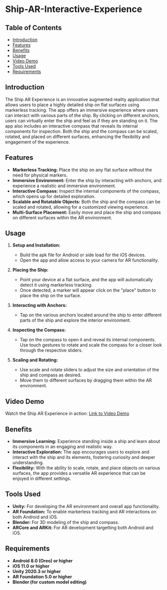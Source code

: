 # Ship-AR-Interactive-Experience

## Table of Contents
- [Introduction](#introduction)
- [Features](#features)
- [Benefits](#benefits)
- [Usage](#usage)
- [Video Demo](#video-demo)
- [Tools Used](#tools-used)
- [Requirements](#requirements)


## Introduction
The Ship AR Experience is an innovative augmented reality application that allows users to place a highly detailed ship on flat surfaces using markerless tracking. The app offers an immersive experience where users can interact with various parts of the ship. By clicking on different anchors, users can virtually enter the ship and feel as if they are standing on it. The app also includes an interactive compass that reveals its internal components for inspection. Both the ship and the compass can be scaled, rotated, and placed on different surfaces, enhancing the flexibility and engagement of the experience.

## Features
- **Markerless Tracking:** Place the ship on any flat surface without the need for physical markers.
- **Immersive Environment:** Enter the ship by interacting with anchors, and experience a realistic and immersive environment.
- **Interactive Compass:** Inspect the internal components of the compass, which opens up for detailed exploration.
- **Scalable and Rotatable Objects:** Both the ship and the compass can be scaled and rotated, allowing for a customized viewing experience.
- **Multi-Surface Placement:** Easily move and place the ship and compass on different surfaces within the AR environment.

## Usage
1. **Setup and Installation:**
   - Build the apk file for Android or side load for the iOS devices.
   - Open the app and allow access to your camera for AR functionality.

2. **Placing the Ship:**
   - Point your device at a flat surface, and the app will automatically detect it using markerless tracking.
   - Once detected, a marker will appear click on the "place" button to place the ship on the surface.

3. **Interacting with Anchors:**
   - Tap on the various anchors located around the ship to enter different parts of the ship and explore the interior environment.

4. **Inspecting the Compass:**
   - Tap on the compass to open it and reveal its internal components. Use touch gestures to rotate and scale the compass for a closer look through the respective sliders.

5. **Scaling and Rotating:**
   - Use scale and rotate sliders to adjust the size and orientation of the ship and compass as desired.
   - Move them to different surfaces by dragging them within the AR environment.

## Video Demo
Watch the Ship AR Experience in action: [Link to Video Demo](#)

## Benefits
- **Immersive Learning:** Experience standing inside a ship and learn about its components in an engaging and realistic way.
- **Interactive Exploration:** The app encourages users to explore and interact with the ship and its elements, fostering curiosity and deeper understanding.
- **Flexibility:** With the ability to scale, rotate, and place objects on various surfaces, the app provides a versatile AR experience that can be enjoyed in different settings.

## Tools Used
- **Unity:** For developing the AR environment and overall app functionality.
- **AR Foundation:** To enable markerless tracking and AR interactions on both Android and iOS.
- **Blender:** For 3D modeling of the ship and compass.
- **ARCore and ARKit:** For AR development targetting both Android and iOS.

## Requirements
- **Android 8.0 (Oreo) or higher**
- **iOS 11.0 or higher**
- **Unity 2020.3 or higher**
- **AR Foundation 5.0 or higher**
- **Blender (for custom model editing)**



